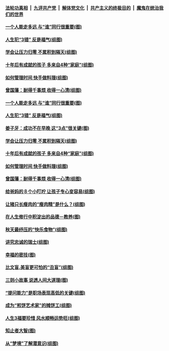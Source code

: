 

####  [法轮功真相](../../../../basic/blob/master/README.md?t=09030031) &nbsp;|&nbsp; [九评共产党](../../../../9ping.md/blob/master/README.md?t=09030031) &nbsp;|&nbsp; [解体党文化](../../../../jtdwh.md/blob/master/README.md?t=09030031)  &nbsp;|&nbsp; [共产主义的终极目的](../../../../gczydzjmd.md/blob/master/README.md?t=09030031) &nbsp;|&nbsp; [魔鬼在统治我们的世界](../../../../mgztzwmdsj.md/blob/master/README.md?t=09030031) 

#### [一个人能走多远 与“谁”同行很重要(图)](../pages/p8/944917.md?t=09030031) 

#### [人生犯“3错” 反是福气(组图)](../pages/p8/944856.md?t=09030031) 

#### [学会让压力归零 不累积到隔天(组图)](../pages/p8/944823.md?t=09030031) 

#### [十年后有成就的孩子 多来自4种“家庭”(组图)](../pages/p8/944800.md?t=09030031) 

#### [如何管理时间 快手做料理(组图)](../pages/p8/944640.md?t=09030031) 

#### [曾国藩：耐得千事烦 收得一心清(组图)](../pages/p8/944364.md?t=09030031) 

#### [一个人能走多远 与“谁”同行很重要(图)](../pages/p8/944917.md?t=09030031) 

#### [人生犯“3错” 反是福气(组图)](../pages/p8/944856.md?t=09030031) 

#### [姜子牙：成功不在早晚 这“3点”很关键(图)](../pages/p8/944367.md?t=09030031) 

#### [学会让压力归零 不累积到隔天(组图)](../pages/p8/944823.md?t=09030031) 

#### [十年后有成就的孩子 多来自4种“家庭”(组图)](../pages/p8/944800.md?t=09030031) 

#### [如何管理时间 快手做料理(组图)](../pages/p8/944640.md?t=09030031) 

#### [曾国藩：耐得千事烦 收得一心清(组图)](../pages/p8/944364.md?t=09030031) 

#### [给爸妈的８个小叮咛 让孩子专心变容易(组图)](../pages/p8/944710.md?t=09030031) 

#### [让猪只长瘦肉的“瘦肉精”是什么？(组图)](../pages/p8/944618.md?t=09030031) 

#### [在人生修行中积淀出的品德－教养(图)](../pages/p8/943433.md?t=09030031) 

#### [秋天最纾压的“快乐食物”(组图)](../pages/p8/944451.md?t=09030031) 

#### [讲究忠诚的瑞士(组图)](../pages/p8/944354.md?t=09030031) 

#### [幸福的密技(图)](../pages/p8/944591.md?t=09030031) 

#### [比文盲.美盲更可怕的“丑盲”(组图)](../pages/p8/944516.md?t=09030031) 

#### [三则小故事 说透人间大道理(图)](../pages/p8/944151.md?t=09030031) 

#### [“提问能力”是职场表现高低的关键(组图)](../pages/p8/944549.md?t=09030031) 

#### [成为“煎饼艺术家”的摊饼工(组图)](../pages/p8/944141.md?t=09030031) 

#### [人生3福要珍惜 风水顺畅运势旺(组图)](../pages/p8/944492.md?t=09030031) 

#### [知止者大智(图)](../pages/p8/944137.md?t=09030031) 

#### [从“梦境”了解潜意识(组图)](../pages/p8/944426.md?t=09030031) 

